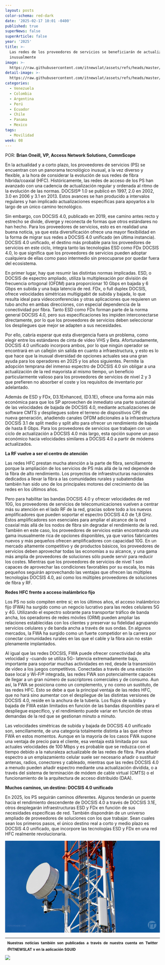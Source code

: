 ```yaml
---
layout: posts
color-schema: red-dark
date: '2025-02-17 10:01 -0400'
published: true
superNews: false
superArticle: false
year: '2025'
title: >-
  Las redes de los proveedores de servicios se beneficiarán de actualizaciones
  inusualmente 
image: >-
  https://raw.githubusercontent.com/itnewslat/assets/refs/heads/master/img/540x320/Telecomunicacion-p.jpg
detail-image: >-
  https://raw.githubusercontent.com/itnewslat/assets/refs/heads/master/img/1024x680/Telecomunicacion-g.jpg
categories:
  - Venezuela
  - Colombia
  - Argentina
  - Perú
  - Ecuador
  - Chile
  - Panama
  - Mexico
tags:
  - Movilidad
week: 08
---
```

POR: **Brian Oneill, VP, Access Network Solutions, CommScope**

En la actualidad y a corto plazo, los proveedores de servicios (PS) se encuentran con un panorama tecnológico inusual, a la vez diverso y flexible, a la hora de considerar la evolución de sus redes de fibra híbrida/coaxial (HFC). Históricamente, las redes de acceso de los PS han avanzado con una cadencia de actualización regular y ordenada al ritmo de la evolución de las normas. DOCSIS® 1.0 se publicó en 1997, 2.0 en 2002, 3.0 en 2006 y 3.1 en 2013. Estos avances se han producido a intervalos regulares y han implicado actualizaciones específicas para apoyarlos a lo largo de un único camino tecnológico.

Sin embargo, con DOCSIS 4.0, publicado en 2019, ese camino antes recto y estrecho se divide, diverge y reconecta de formas que otros estándares no han hecho. Para los proveedores de servicios, esto es en realidad una buena noticia, ya que esta diversificación ofrece una mayor flexibilidad en la forma de migrar sus redes a DOCSIS 4.0 unificado (en última instancia). DOCSIS 4.0 unificado, el destino más probable para los proveedores de servicios en este ciclo, integra tanto las tecnologías ESD como FDx DOCSIS 4.0, lo que significa que los proveedores de servicios pueden adoptar cualquiera de ellas como paso intermedio sin preocuparse por quedar fuera del ecosistema.

En primer lugar, hay que resumir las distintas normas implicadas. ESD, o DOCSIS de espectro ampliado, utiliza la multiplexación por división de frecuencia ortogonal (OFDM) para proporcionar 10 Gbps en bajada y 6 Gbps en subida y una baja latencia de red. FDx, o full duplex DOCSIS, ofrece velocidades simétricas multigigabit de subida y bajada, lo que resulta ideal para videoconferencias y otras aplicaciones que requieren un tubo ancho en ambas direcciones, con especial dependencia de la conectividad por fibra. Tanto ESD como FDx forman parte de la norma general DOCSIS 4.0, pero sus especificaciones les impiden interconectarse directamente, por lo que los proveedores de servicios deben seleccionar los despliegues que mejor se adapten a sus necesidades.

Por ello, cabría esperar que esta divergencia fuera un problema, como elegir entre los estándares de cinta de vídeo VHS y Beta. Afortunadamente, DOCSIS 4.0 unificado incorpora ambos, por lo que ningún operador se encontrará en un callejón sin salida en cuanto a infraestructura, y esto es lo que hace que la inusual diversidad de opciones actuales sea una gran ayuda para los operadores en 2025 y los años siguientes. Permite la adopción temprana del inmenso espectro de DOCSIS 4.0 sin obligar a una actualización de la red mayorista al mismo tiempo, un beneficio particularmente valioso para los proveedores de servicios de nivel 2 y 3 que prefieren no absorber el coste y los requisitos de inventario por adelantado.

Además de ESD y FDx, D3.1Enhanced, (D3.1E), ofrece una forma aún más económica para que los SP aprovechen de inmediato una parte sustancial de las velocidades de bajada de DOCSIS 4.0, mediante actualizaciones de software CMTS y despliegues sobre el terreno de dispositivos CPE de nueva generación, añadiendo canales OFDM adicionales a la infraestructura DOCSIS 3.1 de split medio y split alto para ofrecer un rendimiento de bajada de hasta 8 Gbps. Para los proveedores de servicios que trabajen con un ciclo de actualización a DOCSIS 4.0 más largo, esta opción supone un paso económico hacia velocidades similares a DOCSIS 4.0 a partir de módems actualizados.

**La RF vuelve a ser el centro de atención**

Las redes HFC prestan mucha atención a la parte de fibra, sencillamente porque la ampliación de los servicios de PS más allá de la red depende de la fibra de alto rendimiento. Los proyectos de infraestructuras nacionales dedicados a llevar la fibra a las comunidades rurales y subatendidas también han sido uno de los principales motores del crecimiento de las redes en los últimos años. 

Pero para habilitar las bandas DOCSIS 4.0 y ofrecer velocidades de red 10G, los proveedores de servicios de telecomunicaciones vuelven a centrar más su atención en el lado RF de la red, gracias sobre todo a los nuevos amplificadores que pueden soportar el espectro DOCSIS 4.0 de 1,8 GHz. Estos amplificadores son esenciales para ampliar el alcance de la red coaxial más allá de los nodos de fibra sin degradar el rendimiento de la red. También en este caso, los proveedores de servicios están encontrando una gama inusualmente rica de opciones disponibles, ya que varios fabricantes nuevos y más pequeños ofrecen amplificadores con capacidad 10G. En un mercado altamente competitivo y de productos básicos, los proveedores de servicios deben aprovechar todas las economías a su alcance, y una gama más amplia de proveedores de soluciones sólo puede servir para reducir los costes. Mientras que los proveedores de servicios de nivel 1 son capaces de aprovechar las condiciones favorables por su escala, los más pequeños seguirán aprovechando las ventajas que ofrecen las múltiples tecnologías DOCSIS 4.0, así como los múltiples proveedores de soluciones de fibra y RF.

**Redes HFC frente a acceso inalámbrico fijo**

Los PS no solo compiten entre sí; en los últimos años, el acceso inalámbrico fijo (FWA) ha surgido como un negocio lucrativo para las redes celulares 5G y 4G. Utilizando el espectro sobrante para transportar tráfico de banda ancha, los operadores de redes móviles (ORM) pueden ampliar las relaciones establecidas con los clientes y preservar su fidelidad agrupando servicios celulares y de banda ancha a través de sus ondas. En algunos mercados, la FWA ha surgido como un fuerte competidor en la carrera por conectar comunidades rurales en las que el cable y la fibra aún no están plenamente implantados.

Al igual que las redes DOCSIS, FWA puede ofrecer conectividad de alta velocidad y -cuando se utiliza 5G- latencia extremadamente baja, importante para soportar muchas actividades en red, desde la transmisión de vídeo a los juegos competitivos. Conectadas a través de una estación base local y Wi-Fi® integrada, las redes FWA son potencialmente capaces de llegar a un gran número de suscriptores comerciales y de consumo. Aun así, la FWA se posiciona como un complemento, y no como un sustituto, de las redes HFC. Esto se debe a que la principal ventaja de las redes HFC, que no hará sino aumentar con el despliegue de las distintas versiones de DOCSIS 4.0, reside en la anchura de la tubería. Los flujos de subida y bajada de FWA están limitados en función de las bandas disponibles para el despliegue específico, y el rendimiento puede variar en función de otras demandas de la red que se gestionan minuto a minuto.

Las velocidades simétricas de subida y bajada de DOCSIS 4.0 unificado son, sencillamente, de una categoría totalmente distinta a las que ofrece FWA en estos momentos. Aunque en la mayoría de los casos FWA supone una ventaja de precio para el cliente, esa ventaja está limitada por sus actuales velocidades de 100 Mbps y es probable que se reduzca con el tiempo debido a la naturaleza actualizable de las redes de fibra. Para añadir espectro a un emplazamiento celular suele ser necesario añadir o sustituir antenas, radios, conectores y cableado, mientras que las redes DOCSIS 4.0 a menudo pueden añadir espectro mediante una actualización dividida, o a través del sistema de terminación de módem de cable virtual (CMTS) o el funcionamiento de la arquitectura de acceso distribuido (DAA). 

**Muchos caminos, un destino: DOCSIS 4.0 unificado**

En 2025, los PS seguirán caminos diferentes. Algunos tenderán un puente hacia el rendimiento descendente de DOCSIS 4.0 a través de DOCSIS 3.1E, otros desplegarán infraestructuras ESD y FDx en función de sus necesidades específicas de red. También dispondrán de un universo ampliado de proveedores de soluciones con los que trabajar. Sean cuales sean los primeros pasos, el único destino real a corto y medio plazo es DOCSIS 4.0 unificado, que incorpore las tecnologías ESD y FDx en una red HFC realmente revolucionaria.

![](https://raw.githubusercontent.com/itnewslat/assets/refs/heads/master/img/540x320/Telecomunicacion-p.jpg)

<table style="height: 42px;" width="569">
<tbody>
<tr>
<td style="text-align: justify;"><sub><strong>Nuestras noticias también son publicadas a través de nuestra cuenta en Twitter <a href="https://twitter.com/itnewslat?lang=es">@ITNEWSLAT</a> y en la aplicación <a href="https://squidapp.co/en/">SQUID</a></strong></sub></td>
</tr>
</tbody>
</table>

<img src="https://tracker.metricool.com/c3po.jpg?hash=56f88a41e39ab42c063cc51676587a04"/>
